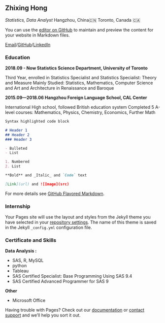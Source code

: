 ## Zhixing Hong
_Statistics, Data Analyst_    Hangzhou, China🇨🇳 Toronto, Canada 🇨🇦 

You can use the [editor on GitHub](https://github.com/ZhixingHong/digitalCV/edit/gh-pages/readme.md) to maintain and preview the content for your website in Markdown files.

[Email](wisteria.hong@mail.utoronto.ca)/[GitHub](https://github.com/ZhixingHong)/[LinkedIn]()

### Education

**2018.09 - Now     Statistics Science Department, University of Toronto**

Third Year, enrolled in Statistics Specialist and Statistics Specialist: Theory and Measure
Mainly Studied: Statistics, Mathematics, Computer Science and Art and Architecture in Renaissance and Baroque

**2015.09—2018.06   Hangzhou Foreign Language School, CAL Center**

International High school, followed British education system
Completed 5 A-level courses: Mathematics, Physics, Chemistry, Economics, Further Math

```markdown
Syntax highlighted code block

# Header 1
## Header 2
### Header 3

- Bulleted
- List

1. Numbered
2. List

**Bold** and _Italic_ and `Code` text

[Link](url) and ![Image](src)
```

For more details see [GitHub Flavored Markdown](https://guides.github.com/features/mastering-markdown/).

### Internship

Your Pages site will use the layout and styles from the Jekyll theme you have selected in your [repository settings](https://github.com/ZhixingHong/digitalCV/settings). The name of this theme is saved in the Jekyll `_config.yml` configuration file.

### Certificate and Skills

**Data Analysis :**

- SAS, R, MySQL
- python
- Tableau
- SAS Certified Specialist: Base Programming Using SAS 9.4
- SAS Certified Advanced Programmer for SAS 9

**Other**
- Microsoft Office
  

Having trouble with Pages? Check out our [documentation](https://docs.github.com/categories/github-pages-basics/) or [contact support](https://support.github.com/contact) and we’ll help you sort it out.
